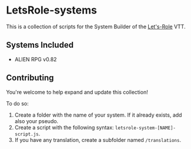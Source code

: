 # LetsRole-systems

This is a collection of scripts for the System Builder of the [Let's-Role](https://www.lets-role.com) VTT.

## Systems Included

- ALIEN RPG v0.82

## Contributing

You're welcome to help expand and update this collection!

To do so:
1. Create a folder with the name of your system. If it already exists, add also your pseudo.
2. Create a script with the following syntax: `letsrole-system-[NAME]-script.js`.
3. If you have any translation, create a subfolder named `/translations`.
